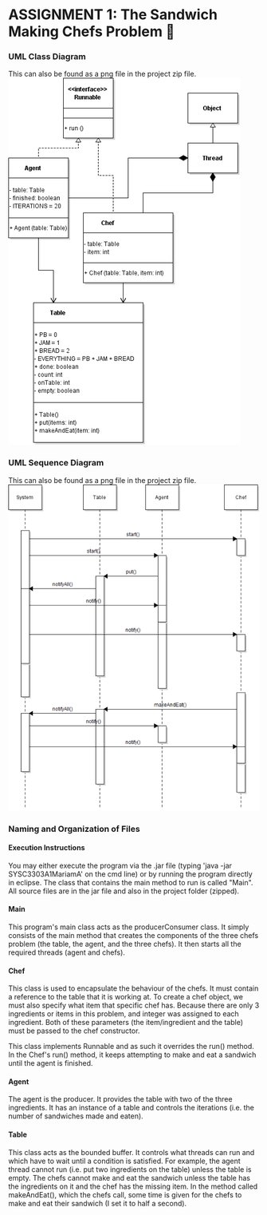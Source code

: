 # ASSIGNMENT 1: The Sandwich Making Chefs Problem :hamburger:

### UML Class Diagram 
This can also be found as a png file in the project zip file. 
![UML](ThreeChefsUML.png)

### UML Sequence Diagram
This can also be found as a png file in the project zip file.
![UML](ThreeChefsSequence.png)

### Naming and Organization of Files

#### Execution Instructions
You may either execute the program via the .jar file (typing 'java -jar SYSC3303A1MariamA' on the cmd line) or by running the program directly in eclipse. The class that contains the main method to run is called "Main". All source files are in the jar file and also in the project folder (zipped). 

#### Main
This program's main class acts as the producerConsumer class. It simply consists of the main method that creates the components of the three chefs problem (the table, the agent, and the three chefs). It then starts all the required threads (agent and chefs).

#### Chef
This class is used to encapsulate the behaviour of the chefs. It must contain a reference to the table that it is working at. To create a chef object, we must also specify what item that specific chef has. Because there are only 3 ingredients or items in this problem, and integer was assigned to each ingredient. Both of these parameters (the item/ingredient and the table) must be passed to the chef constructor. 

This class implements Runnable and as such it overrides the run() method. In the Chef's run() method, it keeps attempting to make and eat a sandwich until the agent is finished. 

#### Agent
The agent is the producer. It provides the table with two of the three ingredients. It has an instance of a table and controls the iterations (i.e. the number of sandwiches made and eaten). 

#### Table
This class acts as the bounded buffer. It controls what threads can run and which have to wait until a condition is satisfied. For example, the agent thread cannot run (i.e. put two ingredients on the table) unless the table is empty. The chefs cannot make and eat the sandwich unless the table has the ingredients on it and the chef has the missing item. In the method called makeAndEat(), which the chefs call, some time is given for the chefs to make and eat their sandwich (I set it to half a second). 
